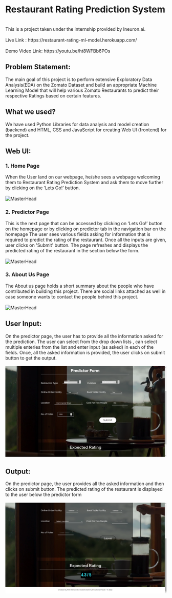 <h1> Restaurant Rating Prediction System </h1> <br>
This is a project taken under the internship provided by Ineuron.ai.
<br><br>
Live Link : https://restaurant-rating-ml-model.herokuapp.com/  <br>
<br>
Demo Video Link: https://youtu.be/ht8WFBb6POs 

## Problem Statement:<br>

The main goal of this project is to perform extensive Exploratory Data Analysis(EDA) on
the Zomato Dataset and build an appropriate Machine Learning Model that will help
various Zomato Restaurants to predict their respective Ratings based on certain
features.
## What we used? <br>
We have used Python Libraries for data analysis and model creation (backend) and HTML, CSS and JavaScript for creating Web UI (frontend) for the project.

## Web UI: <br>

### 1. Home Page <br>
When the User land on our webpage, he/she sees a webpage welcoming them to Restaurant Rating Prediction System and ask them to move further by clicking on the ‘Lets Go!’ button.
<br><br>
![MasterHead](https://github.com/vedant-deshmukh/Restaurant-Rating-Prediction/blob/bf6b05d4d49f7417f6023038dffdc0441701cb12/static/images/readme_imgs/des1.gif)
<br>
### 2. Predictor Page<br>
This is the next page that can be accessed by clicking on ‘Lets Go!’ button on the homepage or by clicking on predictor tab in the navigation bar on the homepage The user sees various fields asking for information that is required to predict the rating of the restaurant. Once all the inputs are given, user clicks on 'Submit' button. The page refreshes and displays the predicted rating of the restaurant in the section below the form.<br>
<br>
![MasterHead](https://github.com/vedant-deshmukh/Restaurant-Rating-Prediction/blob/bf6b05d4d49f7417f6023038dffdc0441701cb12/static/images/readme_imgs/des2.gif)
<br>

### 3. About Us Page <br>
The About us page holds a short summary about the people who have contributed in building this project. There are social links attached as well in case someone wants to contact the people behind this project.<br>
<br>
![MasterHead](https://github.com/vedant-deshmukh/Restaurant-Rating-Prediction/blob/9f550372a6af1e4566fc10a7145c53caf2719924/static/images/readme_imgs/des3.gif)
<br>
          
 ## User Input: <br>
 On the predictor page, the user has to provide all the information asked for the prediction. The user can select from the drop down lists , can select multiple enteries from the list and enter input (as asked) in each of the fields. Once, all the asked information is provided, the user clicks on submit button to get the output.<br>
 <br>
 <img alt = "user_input.png" src = "https://github.com/vedant-deshmukh/Restaurant-Rating-Prediction/blob/9f550372a6af1e4566fc10a7145c53caf2719924/static/images/readme_imgs/userinput.png">
<br>
## Output: <br>
On the predictor page, the user provides all the asked information and then clicks on submit button. The predicted rating  of the restaurant is displayed to the user below the predictor form <br><br>
<img alt = "user_output.png" src = "https://github.com/vedant-deshmukh/Restaurant-Rating-Prediction/blob/9f550372a6af1e4566fc10a7145c53caf2719924/static/images/readme_imgs/useroutput.png">

